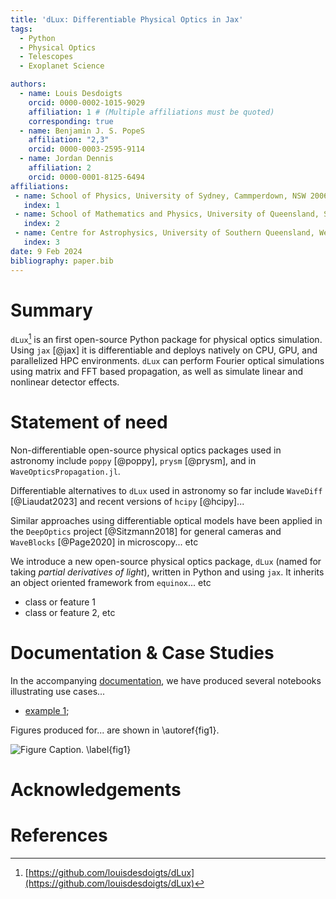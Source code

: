 ```yaml
---
title: 'dLux: Differentiable Physical Optics in Jax'
tags:
  - Python
  - Physical Optics
  - Telescopes
  - Exoplanet Science

authors:
  - name: Louis Desdoigts
    orcid: 0000-0002-1015-9029
    affiliation: 1 # (Multiple affiliations must be quoted)
    corresponding: true
  - name: Benjamin J. S. PopeS
    affiliation: "2,3"
    orcid: 0000-0003-2595-9114
  - name: Jordan Dennis 
    affiliation: 2
    orcid: 0000-0001-8125-6494
affiliations:
 - name: School of Physics, University of Sydney, Cammperdown, NSW 2006, Australia
   index: 1
 - name: School of Mathematics and Physics, University of Queensland, St Lucia, QLD 4072, Australia
   index: 2
 - name: Centre for Astrophysics, University of Southern Queensland, West Street, Toowoomba, QLD 4350, Australia
   index: 3
date: 9 Feb 2024
bibliography: paper.bib
---
```


# Summary

<!-- why physical optics in astronomy  -->

<!-- what is dLux -->
`dLux`[^dlux] is an first open-source Python package for physical optics simulation. Using `jax` [@jax] it is differentiable and deploys natively on CPU, GPU, and parallelized HPC environments. `dLux` can perform Fourier optical simulations using matrix and FFT based propagation, as well as simulate linear and nonlinear detector effects. 

<!-- more here -->

<!-- something about zodiax? -->

# Statement of need

<!-- describe problem and relevant citations -->

<!-- describe what has to happen in physical optics etc -->

<!-- alternative packages for astronomy: poppy, prysm, xaosim, hcipy, whatever liaudat has -->
Non-differentiable open-source physical optics packages used in astronomy include `poppy` [@poppy], `prysm` [@prysm], and in `WaveOpticsPropagation.jl`.

Differentiable alternatives to `dLux` used in astronomy so far include `WaveDiff` [@Liaudat2023] and recent versions of `hcipy` [@hcipy]...

<!-- alternative packages outside of astronomy -->
Similar approaches using differentiable optical models have been applied in the `DeepOptics` project [@Sitzmann2018] for general cameras and `WaveBlocks` [@Page2020] in microscopy... etc

<!-- dLux is open source: briefly explain its use -->
We introduce a new open-source physical optics package, `dLux` (named for taking *partial derivatives of light*), written in Python and using `jax`. It inherits an object oriented framework from `equinox`... etc

- class or feature 1
- class or feature 2, etc

<!-- cite Desdoigts papers it has been used in  -->

# Documentation & Case Studies
<!-- briefly summarize tutorials  -->

In the accompanying [documentation](https://louisdesdoigts.github.io/dLux), we have produced several notebooks illustrating use cases...

- [example 1](https://louisdesdoigts.github.io/dLux/notebooks/whatever/);

Figures produced for... are shown in \autoref{fig1}. 
<!-- also ref joss_figure.py to make figure, or do similar with notebook, so that it is reproducible -->

![Figure Caption. \label{fig1}](joss_figure.png)

# Acknowledgements

<!-- whoever we acknowledge  -->

# References
<!-- you are only supposed to put refs in the .bib if they are actually used -->

[^dlux]: [https://github.com/louisdesdoigts/dLux](https://github.com/louisdesdoigts/dLux)
